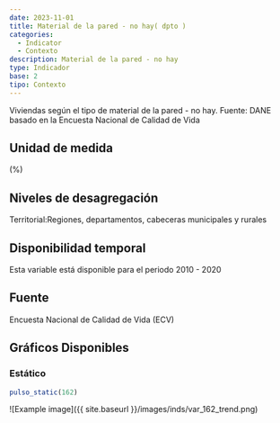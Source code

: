 ```yaml
---
date: 2023-11-01
title: Material de la pared - no hay( dpto )
categories:
  - Indicator
  - Contexto
description: Material de la pared - no hay
type: Indicador
base: 2
tipo: Contexto
--- 
```


Viviendas según el tipo de material de la pared - no hay.
Fuente: DANE basado en la Encuesta Nacional de Calidad de Vida

## Unidad de medida
(%)

## Niveles de desagregación
Territorial:Regiones, departamentos, cabeceras municipales y rurales

## Disponibilidad temporal
Esta variable está disponible para el periodo 2010 - 2020

## Fuente
Encuesta Nacional de Calidad de Vida (ECV)

## Gráficos Disponibles

### Estático

``` R
pulso_static(162)
```

![Example image]({{ site.baseurl }}/images/inds/var_162_trend.png)